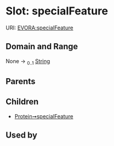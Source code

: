
# Slot: specialFeature



URI: [EVORA:specialFeature](https://evora-project.eu/specialFeature)


## Domain and Range

None &#8594;  <sub>0..1</sub> [String](types/String.md)

## Parents


## Children

 *  [Protein➞specialFeature](Protein_specialFeature.md)

## Used by


